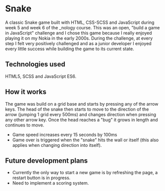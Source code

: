 # Snake
A classic Snake game built with HTML, CSS-SCSS and JavaScript during week 5 and week 6 of the _nology course. This was an open, "build a game in JavaScript" challenge and I chose this game because I really enjoyed playing it on my Nokia in the early 2000s. During the challenge, at every step I felt very positively challenged and as a junior developer I enjoyed every little success while building the game to its current state. 

## Technologies used
HTML5, SCSS and JavaScript ES6. 

## How it works
The game was build on a grid base and starts by pressing any of the arrow keys. The head of the snake then starts to move to the direction of the arrow (jumping 1 grid every 500ms) and changes direction when pressing any other arrow key. Once the head reaches a "bug" it grows in length and continues to move. 
 - Game speed increases every 15 seconds by 100ms
 - Game over is triggered when the "snake" hits the wall or itself (this also applies when changing direction into itself). 

## Future development plans
 - Currently the only way to start a new game is by refreshing the page, a restart button is in progress. 
 - Need to implement a scoring system. 


